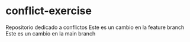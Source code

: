 # conflict-exercise
Repositorio dedicado a conflictos
Este es un cambio en la feature branch
Este es un cambio en la main branch
